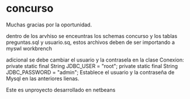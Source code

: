 # concurso
Muchas gracias por la oportunidad.

dentro de los arvhiso se enceuntras los schemas concurso y los tablas preguntas.sql y usuario.sq, estos archivos deben de ser importando a myswl workbrench 

adicional se debe cambiar el usuario y la contrasela en la clase Conexion:
    private static final String JDBC_USER = "root";
    private static final String JDBC_PASSWORD = "admin";
Establece el usuario y la contraseña de Mysql en las anteriores lienas.

Este es unproyecto desarrollado en netbeans
